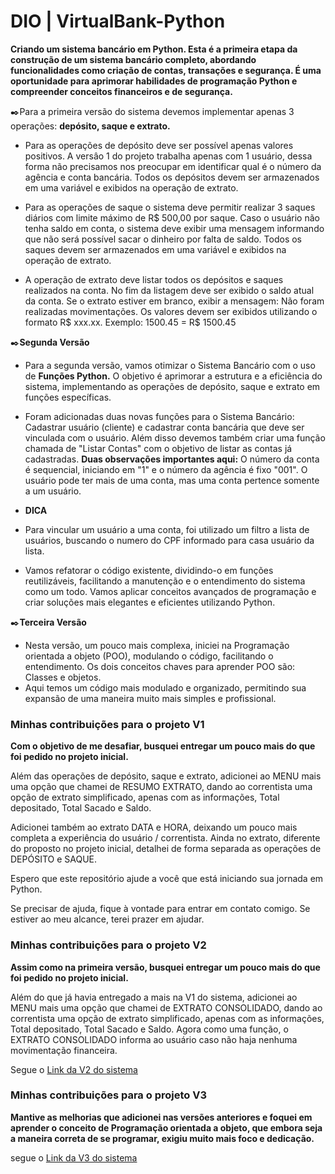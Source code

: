 # DIO | VirtualBank-Python
**Criando um sistema bancário em Python. Esta é a primeira etapa da construção de um sistema bancário completo, abordando funcionalidades como criação de contas, transações e segurança. É uma oportunidade para aprimorar habilidades de programação Python e compreender 
conceitos financeiros e de segurança.**  

✒️Para a primeira versão do sistema devemos implementar apenas 3 operações: **depósito, saque e extrato.**

- Para as operações de depósito deve ser possível apenas valores positivos. 
  A versâo 1 do projeto trabalha apenas com 1 usuário, dessa forma não precisamos nos preocupar em identificar qual é o número da agência e conta bancária. Todos os depósitos devem ser armazenados em uma variável e exibidos na operação de extrato.
  
- Para as operações de saque o sistema deve permitir realizar 3 saques diários com limite máximo de R$ 500,00 por saque. Caso o usuário não tenha saldo em conta, o sistema deve exibir uma mensagem informando que não será possível sacar o dinheiro por falta de saldo. Todos os saques devem ser armazenados em uma variável e exibidos na operação de extrato.
  
- A operação de extrato deve listar todos os depósitos e saques realizados na conta. No fim da listagem deve ser exibido o saldo atual da conta. Se o extrato estiver em branco, exibir a mensagem: Não foram realizadas movimentações. Os valores devem ser exibidos utilizando o formato R$ xxx.xx. Exemplo: 1500.45 = R$ 1500.45

✒️**Segunda Versão**

- Para a segunda versão, vamos otimizar o Sistema Bancário com o uso de **Funções Python.** O objetivo é aprimorar a estrutura e a eficiência do sistema, implementando as operações de depósito, saque e extrato em funções específicas.

- Foram adicionadas duas novas funções para o Sistema Bancário: Cadastrar usuário (cliente) e cadastrar conta bancária que deve ser vinculada com o usuário. Além disso devemos também criar uma função chamada de "Listar Contas" com o objetivo de listar as contas já cadastradas. **Duas observações importantes aqui:** O número da conta é sequencial, iniciando em "1" e o número da agência é fixo "001". O usuário pode ter mais de uma conta, mas uma conta pertence somente a um usuário.
- **DICA**
- Para vincular um usuário a uma conta, foi utilizado um filtro a lista de usuários, buscando o numero do CPF informado para casa usuário da lista.

- Vamos refatorar o código existente, dividindo-o em funções reutilizáveis, facilitando a manutenção e o entendimento do sistema como um todo. Vamos aplicar conceitos avançados de programação e criar soluções mais elegantes e eficientes utilizando Python.

✒️**Terceira Versão**

- Nesta versão, um pouco mais complexa, iniciei na Programação orientada a objeto (POO), modulando o código, facilitando o entendimento. Os dois conceitos chaves para aprender POO são: Classes e objetos.
- Aqui temos um código mais modulado e organizado, permitindo sua expansão de uma maneira muito mais simples e profissional.

### Minhas contribuições para o projeto V1
**Com o objetivo de me desafiar, busquei entregar um pouco mais do que foi pedido no projeto inicial.**

Além das operações de depósito, saque e extrato, adicionei ao MENU mais uma opção que chamei de RESUMO EXTRATO, dando ao correntista uma opção de extrato simplificado, apenas com as informações, Total depositado, Total Sacado e Saldo.

Adicionei também ao extrato DATA e HORA, deixando um pouco mais completa a experiência do usuário / correntista. Ainda no extrato, diferente do proposto no projeto inicial, detalhei de forma separada as operações de DEPÓSITO e SAQUE.

Espero que este repositório ajude a você que está iniciando sua jornada em Python.

Se precisar de ajuda, fique à vontade para entrar em contato comigo. Se estiver ao meu alcance, terei prazer em ajudar.

### Minhas contribuições para o projeto V2
**Assim como na primeira versão, busquei entregar um pouco mais do que foi pedido no projeto inicial.**

Além do que já havia entregado a mais na V1 do sistema, adicionei ao MENU mais uma opção que chamei de EXTRATO CONSOLIDADO, dando ao correntista uma opção de extrato simplificado, apenas com as informações, Total depositado, Total Sacado e Saldo. Agora como uma função, o EXTRATO CONSOLIDADO informa ao usuário caso não haja nenhuma movimentação financeira.

Segue o [Link da V2 do sistema](https://github.com/rflombardi/VirtualBank-Python/blob/main/Desafio_sistema_bancario_v2.py)

### Minhas contribuições para o projeto V3
**Mantive as melhorias que adicionei nas versões anteriores e foquei em aprender o conceito de Programação orientada a objeto, que embora seja a maneira correta de se programar, exigiu muito mais foco e dedicação.**

segue o [Link da V3 do sistema](https://github.com/rflombardi/VirtualBank-Python/blob/a05d7b790102bf13e93945b47f541433b8ab0545/Desafio_sistema_bancario_v3.py)




